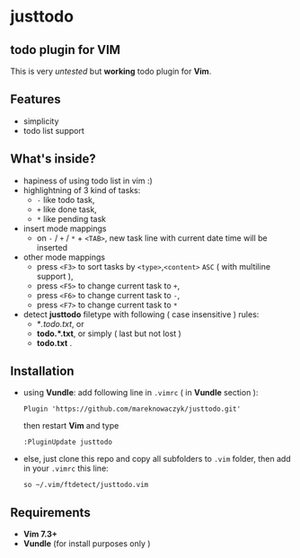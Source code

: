 # justtodo

## todo plugin for VIM

This is very *untested* but **working** todo plugin for **Vim**.

## Features

- simplicity
- todo list support

## What's inside?

- hapiness of using todo list in vim :)
- highlightning of 3 kind of tasks:
  - `-` like todo task,
  - `+` like done task, 
  - `*` like pending task
- insert mode mappings
  - on `-` / `+` / `*` + `<TAB>`, new task line with current date time will be inserted
- other mode mappings
  - press `<F3>` to sort tasks by `<type>`,`<content>` `ASC` ( with multiline support ), 
  - press `<F5>` to change current task to `+`,
  - press `<F6>` to change current task to `-`,
  - press `<F7>` to change current task to `*`
- detect **justtodo** filetype with following ( case insensitive ) rules:
  - **.*todo.txt**, or
  - **todo.*.txt**, or simply ( last but not lost )
  - **todo.txt** .
  

## Installation

- using **Vundle**: add following line in `.vimrc` ( in **Vundle** section ):
  
  ```Plugin 'https://github.com/mareknowaczyk/justtodo.git'```

  then restart **Vim** and type

  ```:PluginUpdate justtodo```

- else, just clone this repo and copy all subfolders to `.vim` folder, then
  add in your `.vimrc` this line:

  ```so ~/.vim/ftdetect/justtodo.vim```  

## Requirements

- **Vim 7.3+**
- **Vundle** (for install purposes only )



